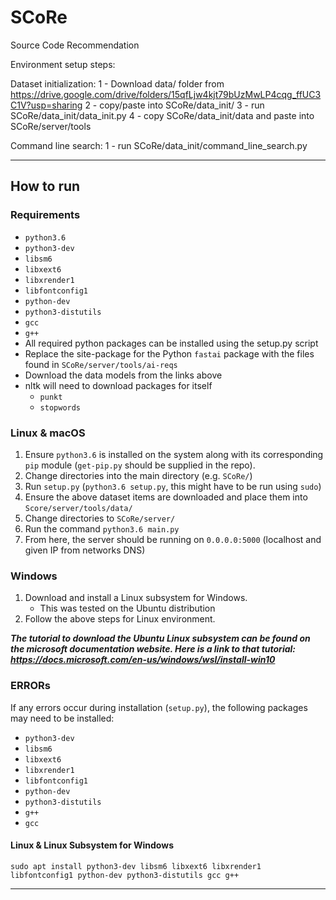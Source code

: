 # SCoRe
Source Code Recommendation

Environment setup steps:

Dataset initialization:
  1 - Download data/ folder from https://drive.google.com/drive/folders/15qfLjw4kjt79bUzMwLP4cqg_ffUC3C1V?usp=sharing
  2 - copy/paste into SCoRe/data_init/
  3 - run SCoRe/data_init/data_init.py
  4 - copy SCoRe/data_init/data and paste into SCoRe/server/tools
  
  
Command line search:
  1 - run SCoRe/data_init/command_line_search.py
  
---

## How to run

### Requirements

- `python3.6`
- `python3-dev`
- `libsm6`
- `libxext6`
- `libxrender1`
- `libfontconfig1`
- `python-dev`
- `python3-distutils`
- `gcc`
- `g++`
- All required python packages can be installed using the setup.py script
- Replace the site-package for the Python `fastai` package with the files found in `SCoRe/server/tools/ai-reqs`
- Download the data models from the links above
- nltk will need to download packages for itself
    - `punkt`
    - `stopwords`



### Linux & macOS

1. Ensure `python3.6` is installed on the system along with its corresponding `pip` module (`get-pip.py` should be supplied in the repo).
2. Change directories into the main directory (e.g. `SCoRe/`)
3. Run `setup.py` (`python3.6 setup.py`, this might have to be run using `sudo`)
4. Ensure the above dataset items are downloaded and place them into `Score/server/tools/data/`
5. Change directories to `SCoRe/server/`
6. Run the command `python3.6 main.py`
7. From here, the server should be running on `0.0.0.0:5000` (localhost and given IP from networks DNS)

### Windows

1. Download and install a Linux subsystem for Windows.
    - This was tested on the Ubuntu distribution
2. Follow the above steps for Linux environment.

***The tutorial to download the Ubuntu Linux subsystem can be found on the microsoft documentation website. Here is a link to that tutorial: https://docs.microsoft.com/en-us/windows/wsl/install-win10***

### ERRORs

If any errors occur during installation (`setup.py`), the following packages may need to be installed:

- `python3-dev`
- `libsm6`
- `libxext6`
- `libxrender1`
- `libfontconfig1`
- `python-dev`
- `python3-distutils`
- `g++`
- `gcc`

#### Linux & Linux Subsystem for Windows

`sudo apt install python3-dev libsm6 libxext6 libxrender1 libfontconfig1 python-dev python3-distutils gcc g++`

---
